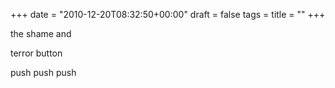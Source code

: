 +++
date = "2010-12-20T08:32:50+00:00"
draft = false
tags = 
title = ""
+++
<p>the shame and</p>&#13;
<p>terror button</p>&#13;
<p>push push push</p> 